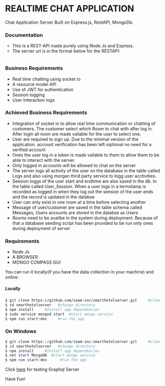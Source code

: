 # REALTIME CHAT APPLICATION
Chat Application Server Built on Express.js, RestAPI, MongoDb. 

### Documentation
<ul style="list-style-type:circle">
<li>This is a REST-API made purely using Node Js and Express.</li>
<li>The server url is in the format below for the RESTAPI:

```

```

</li>

</ul>

### Business Requirements
 <ul>
<li>Real time chatting using socket io</li>
<li>A resource model API</li>
<li>Use of JWT for authentication</li>
<li>Session logging</li>
<li>User Interaction logs</li>

</ul>


### Achieved Business Requirements
<ul>
<li> Integration of socket io to allow real time communication or chatting of customers. The customer select which Room to chat with after log in. After login all room are made vailable for the user to select one.</li>
<li> User are required to sign up. Due to the minimal version of the application. account verification has been left oiptional no need for a verified account</li>
<li> Ones the user log in a token is made vailable to them to allow them to be able to interact with the server.</li>
<li> Only logged in accounts will be allowed to chat on the server</li>
<li> The server logs all activity of the user on the database in the table called Logs and also using morgan thrid party service to logg user acctivities.</li>
<li> Seesion loggs of the user start and endtime are also saved in the db. In the table called User_Session. When a user logs in a termstamp is recorded as logged in when they log out the seesion of the user ends and the record is updated in the databse</li>
<li> User can only exist in one room at a time before selecting another</li>
<li> Message of user/customer are saved in the table schema called Messages, Users accounts are stored in the databse as Users</li>
<li> Rooms need to be availbe in the system during deployment. Because of that a database seeding script has been provided to be run only ones during deployment of server</li>
</ul>


### Requirements


<ul>
<li>Node Js</li>
<li>A BROWSER</li>
<li>MONGO COMPASS GUI</li>
</ul>


You can run it locally(if you have the data collection in your machine)  and online:

##### Locally

```bash
$ git clone https://github.com/zaam-inc/smarthotelserver.git     #clone the git repo
$ cd smarthotelserver   #change directory 
$ npm install     #Install app dependencies
$ sudo service mongod start  #start mongo service
$ npm run start:dev     #run the app
```

### On Windows
```powershell
$ git clone https://github.com/zaam-inc/smarthotelserver.git     #clone the git repo                        
$ cd smarthotelserver   #change directory
$ npm install     #Install app dependencies
$ net start MongoDB  #start mongo service
$ npm run start:dev      #run the app
```



Click [here](https://smarthotel2server.herokuapp.com) for testing Graphql Server


Have Fun!
